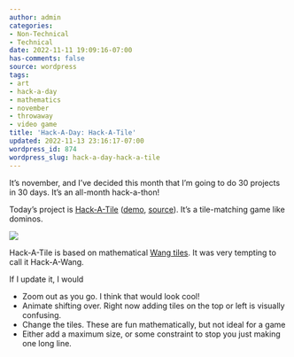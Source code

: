 ```yaml
---
author: admin
categories:
- Non-Technical
- Technical
date: 2022-11-11 19:09:16-07:00
has-comments: false
source: wordpress
tags:
- art
- hack-a-day
- mathematics
- november
- throwaway
- video game
title: 'Hack-A-Day: Hack-A-Tile'
updated: 2022-11-13 23:16:17-07:00
wordpress_id: 874
wordpress_slug: hack-a-day-hack-a-tile
---
```

It’s november, and I’ve decided this month that I’m going to do 30 projects in 30 days. It’s an all-month hack-a-thon!

Today’s project is [Hack-A-Tile](https://tilde.za3k.com/hackaday/tile/) ([demo](https://tilde.za3k.com/hackaday/tile/), [source](https://github.com/za3k/day11_tile)). It’s a tile-matching game like dominos.

[![](/wp-content/uploads/2022/11/screenshot-10.png)](https://tilde.za3k.com/hackaday/tile/)

Hack-A-Tile is based on mathematical [Wang tiles](https://en.wikipedia.org/wiki/Wang_tile). It was very tempting to call it Hack-A-Wang.

If I update it, I would

-   Zoom out as you go. I think that would look cool!
-   Animate shifting over. Right now adding tiles on the top or left is visually confusing.
-   Change the tiles. These are fun mathematically, but not ideal for a game
-   Either add a maximum size, or some constraint to stop you just making one long line.
